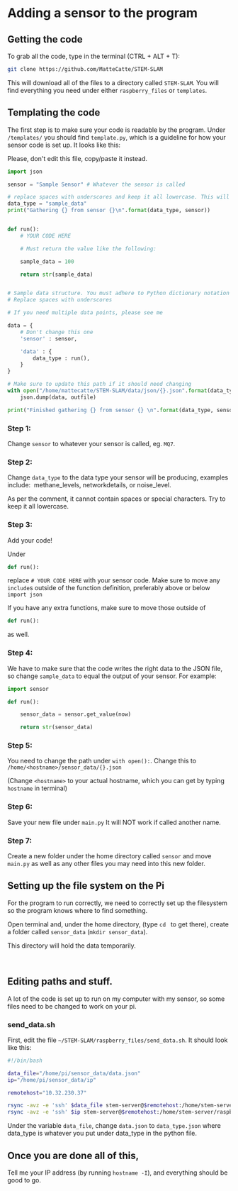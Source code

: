 # Adding a sensor to the program

## Getting the code

To grab all the code, type in the terminal (CTRL + ALT + T):
```bash
git clone https://github.com/MatteCatte/STEM-SLAM
```
This will download all of the files to a directory called ```STEM-SLAM```. You will find everything you need under either ```raspberry_files``` or ```templates```.


## Templating the code

The first step is to make sure your code is readable by the program. Under ```/templates/```  you should find ```template.py```, which is a guideline for how your sensor code is set up. It looks like this:

Please, don't edit this file, copy/paste it instead.

```python
import json

sensor = "Sample Sensor" # Whatever the sensor is called

# replace spaces with underscores and keep it all lowercase. This will make things more consistent with file names 
data_type = "sample_data"
print("Gathering {} from sensor {}\n".format(data_type, sensor))


def run():
    # YOUR CODE HERE

    # Must return the value like the following:

    sample_data = 100

    return str(sample_data)


# Sample data structure. You must adhere to Python dictionary notation
# Replace spaces with underscores

# If you need multiple data points, please see me

data = {
    # Don't change this one
    'sensor' : sensor,

    'data' : {
        data_type : run(), 
    }
}

# Make sure to update this path if it should need changing
with open("/home/mattecatte/STEM-SLAM/data/json/{}.json".format(data_type), "w+") as outfile:
    json.dump(data, outfile)

print("Finished gathering {} from sensor {} \n".format(data_type, sensor))
```

### Step 1:
Change ```sensor``` to whatever your sensor is called, eg. ```MQ7```.

### Step 2: 
Change ```data_type``` to the data type your sensor will be producing, examples include: &nbsp;methane_levels, networkdetails, or noise_level.

As per the comment, it cannot contain spaces or special characters. Try to keep it all lowercase.

### Step 3:
Add your code!

Under 
```python
def run():
```
replace ```# YOUR CODE HERE``` with your sensor code. Make sure to move any ```include```s outside of the function definition, preferably above or below ```import json```

If you have any extra functions, make sure to move those outside of 
```python
def run():
```
as well.

### Step 4:
We have to make sure that the code writes the right data to the JSON file, so change ```sample_data``` to equal the output of your sensor. For example:

```python
import sensor

def run():

    sensor_data = sensor.get_value(now)

    return str(sensor_data)

```

### Step 5:
You need to change the path under ```with open():```.
Change this to ```/home/<hostname>/sensor_data/{}.json```

(Change ```<hostname>``` to your actual hostname, which you can get by typing ```hostname``` in terminal)

### Step 6:
Save your new file under ```main.py```
It will NOT work if called another name.

### Step 7:
Create a new folder under the home directory called ```sensor``` and move ```main.py``` as well as any other files you may need into this new folder.

## Setting up the file system on the Pi

For the program to run correctly, we need to correctly set up the filesystem so the program knows where to find something.

Open terminal and, under the home directory, (type ```cd ``` to get there), create a folder called ```sensor_data``` (```mkdir sensor_data```). 

This directory will hold the data temporarily.

&nbsp;

## Editing paths and stuff.

A lot of the code is set up to run on my computer with my sensor, so some files need to be changed to work on your pi.

### send_data.sh

First, edit the file ```~/STEM-SLAM/raspberry_files/send_data.sh```. It should look like this:

```bash
#!/bin/bash

data_file="/home/pi/sensor_data/data.json"
ip="/home/pi/sensor_data/ip"

remotehost="10.32.230.37"

rsync -avz -e 'ssh' $data_file stem-server@$remotehost:/home/stem-server/SLAM_Data/
rsync -avz -e 'ssh' $ip stem-server@$remotehost:/home/stem-server/raspberryIPs/
```

Under the variable ```data_file```, change ```data.json``` to ```data_type.json``` where data_type is whatever you put under data_type in the python file.

## Once you are done all of this,

Tell me your IP address (by running ```hostname -I```), and everything should be good to go.